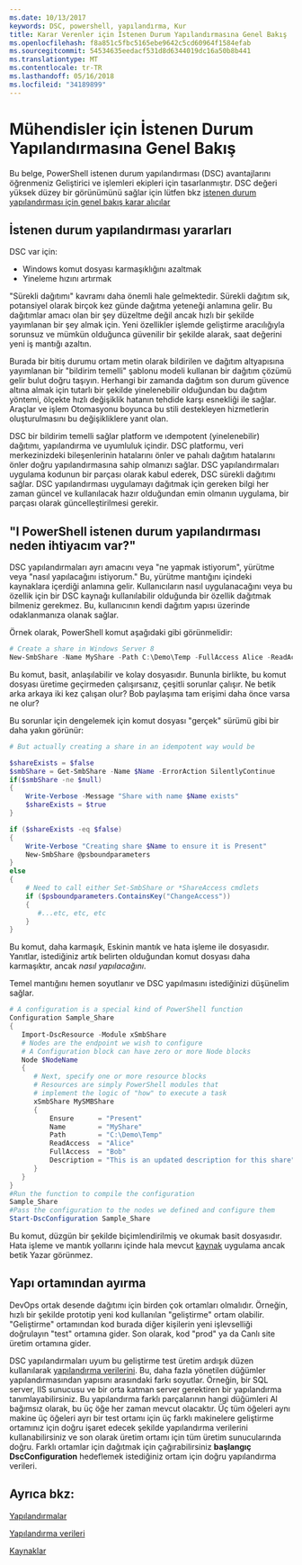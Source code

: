 ```yaml
---
ms.date: 10/13/2017
keywords: DSC, powershell, yapılandırma, Kur
title: Karar Verenler için İstenen Durum Yapılandırmasına Genel Bakış
ms.openlocfilehash: f8a851c5fbc5165ebe9642c5cd60964f1584efab
ms.sourcegitcommit: 54534635eedacf531d8d6344019dc16a50b8b441
ms.translationtype: MT
ms.contentlocale: tr-TR
ms.lasthandoff: 05/16/2018
ms.locfileid: "34189899"
---
```

# <a name="desired-state-configuration-overview-for-engineers"></a>Mühendisler için İstenen Durum Yapılandırmasına Genel Bakış

Bu belge, PowerShell istenen durum yapılandırması (DSC) avantajlarını öğrenmeniz Geliştirici ve işlemleri ekipleri için tasarlanmıştır.
DSC değeri yüksek düzey bir görünümünü sağlar için lütfen bkz [istenen durum yapılandırması için genel bakış karar alıcılar](decisionMaker.md)

## <a name="benefits-of-desired-state-configuration"></a>İstenen durum yapılandırması yararları

DSC var için:

- Windows komut dosyası karmaşıklığını azaltmak
- Yineleme hızını artırmak

"Sürekli dağıtımı" kavramı daha önemli hale gelmektedir.
Sürekli dağıtım sık, potansiyel olarak birçok kez günde dağıtma yeteneği anlamına gelir.
Bu dağıtımlar amacı olan bir şey düzeltme değil ancak hızlı bir şekilde yayımlanan bir şey almak için.
Yeni özellikler işlemde geliştirme aracılığıyla sorunsuz ve mümkün olduğunca güvenilir bir şekilde alarak, saat değerini yeni iş mantığı azaltın.

Burada bir bitiş durumu ortam metin olarak bildirilen ve dağıtım altyapısına yayımlanan bir "bildirim temelli" şablonu modeli kullanan bir dağıtım çözümü gelir bulut doğru taşıyın.
Herhangi bir zamanda dağıtım son durum güvence altına almak için tutarlı bir şekilde yinelenebilir olduğundan bu dağıtım yöntemi, ölçekte hızlı değişiklik hatanın tehdide karşı esnekliği ile sağlar.
Araçlar ve işlem Otomasyonu boyunca bu stili destekleyen hizmetlerin oluşturulmasını bu değişikliklere yanıt olan.

DSC bir bildirim temelli sağlar platform ve ıdempotent (yinelenebilir) dağıtımı, yapılandırma ve uyumluluk içindir.
DSC platformu, veri merkezinizdeki bileşenlerinin hatalarını önler ve pahalı dağıtım hatalarını önler doğru yapılandırmasına sahip olmanızı sağlar.
DSC yapılandırmaları uygulama kodunun bir parçası olarak kabul ederek, DSC sürekli dağıtımı sağlar.
DSC yapılandırması uygulamayı dağıtmak için gereken bilgi her zaman güncel ve kullanılacak hazır olduğundan emin olmanın uygulama, bir parçası olarak güncelleştirilmesi gerekir.

## <a name="i-have-powershell-why-do-i-need-desired-state-configuration"></a>"I PowerShell istenen durum yapılandırması neden ihtiyacım var?"

DSC yapılandırmaları ayrı amacını veya "ne yapmak istiyorum", yürütme veya "nasıl yapılacağını istiyorum."
Bu, yürütme mantığını içindeki kaynaklara içerdiği anlamına gelir.
Kullanıcıların nasıl uygulanacağını veya bu özellik için bir DSC kaynağı kullanılabilir olduğunda bir özellik dağıtmak bilmeniz gerekmez.
Bu, kullanıcının kendi dağıtım yapısı üzerinde odaklanmanıza olanak sağlar.

Örnek olarak, PowerShell komut aşağıdaki gibi görünmelidir:
```powershell
# Create a share in Windows Server 8
New-SmbShare -Name MyShare -Path C:\Demo\Temp -FullAccess Alice -ReadAccess Bob
```
Bu komut, basit, anlaşılabilir ve kolay dosyasıdır.
Bununla birlikte, bu komut dosyası üretime geçirmeden çalışırsanız, çeşitli sorunlar çalışır.
Ne betik arka arkaya iki kez çalışan olur?
Bob paylaşıma tam erişimi daha önce varsa ne olur?

Bu sorunlar için dengelemek için komut dosyası "gerçek" sürümü gibi bir daha yakın görünür:
```powershell
# But actually creating a share in an idempotent way would be

$shareExists = $false
$smbShare = Get-SmbShare -Name $Name -ErrorAction SilentlyContinue
if($smbShare -ne $null)
{
    Write-Verbose -Message "Share with name $Name exists"
    $shareExists = $true
}

if ($shareExists -eq $false)
{
    Write-Verbose "Creating share $Name to ensure it is Present"
    New-SmbShare @psboundparameters
}
else
{
    # Need to call either Set-SmbShare or *ShareAccess cmdlets
    if ($psboundparameters.ContainsKey("ChangeAccess"))
    {
       #...etc, etc, etc
    }
}
```

Bu komut, daha karmaşık, Eskinin mantık ve hata işleme ile dosyasıdır.
Yanıtlar, istediğiniz artık belirten olduğundan komut dosyası daha karmaşıktır, ancak *nasıl yapılacağını*.

Temel mantığını hemen soyutlanır ve DSC yapılmasını istediğinizi düşünelim sağlar.

```powershell
# A configuration is a special kind of PowerShell function
Configuration Sample_Share
{
   Import-DscResource -Module xSmbShare
   # Nodes are the endpoint we wish to configure
   # A Configuration block can have zero or more Node blocks
   Node $NodeName
   {
      # Next, specify one or more resource blocks
      # Resources are simply PowerShell modules that
      # implement the logic of "how" to execute a task
      xSmbShare MySMBShare
      {
          Ensure      = "Present"
          Name        = "MyShare"
          Path        = "C:\Demo\Temp"
          ReadAccess  = "Alice"
          FullAccess  = "Bob"
          Description = "This is an updated description for this share"
      }
   }
}
#Run the function to compile the configuration
Sample_Share
#Pass the configuration to the nodes we defined and configure them
Start-DscConfiguration Sample_Share
```

Bu komut, düzgün bir şekilde biçimlendirilmiş ve okumak basit dosyasıdır.
Hata işleme ve mantık yollarını içinde hala mevcut [kaynak](resources.md) uygulama ancak betik Yazar görünmez.

## <a name="separating-environment-from-structure"></a>Yapı ortamından ayırma

DevOps ortak desende dağıtımı için birden çok ortamları olmalıdır.
Örneğin, hızlı bir şekilde prototip yeni kod kullanılan "geliştirme" ortam olabilir.
"Geliştirme" ortamından kod burada diğer kişilerin yeni işlevselliği doğrulayın "test" ortamına gider.
Son olarak, kod "prod" ya da Canlı site üretim ortamına gider.

DSC yapılandırmaları uyum bu geliştirme test üretim ardışık düzen kullanılarak [yapılandırma verilerini](configData.md).
Bu, daha fazla yönetilen düğümler yapılandırmasından yapısını arasındaki farkı soyutlar.
Örneğin, bir SQL server, IIS sunucusu ve bir orta katman server gerektiren bir yapılandırma tanımlayabilirsiniz.
Bu yapılandırma farklı parçalarının hangi düğümleri Al bağımsız olarak, bu üç öğe her zaman mevcut olacaktır.
Üç tüm öğeleri aynı makine üç öğeleri ayrı bir test ortamı için üç farklı makinelere geliştirme ortamınız için doğru işaret edecek şekilde yapılandırma verilerini kullanabilirsiniz ve son olarak üretim ortamı için tüm üretim sunucularında doğru.
Farklı ortamlar için dağıtmak için çağırabilirsiniz **başlangıç DscConfiguration** hedeflemek istediğiniz ortam için doğru yapılandırma verileri.

## <a name="see-also"></a>Ayrıca bkz:

[Yapılandırmalar](configurations.md)

[Yapılandırma verileri](configData.md)

[Kaynaklar](resources.md)